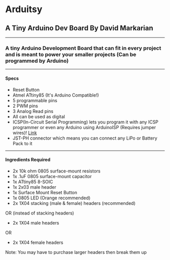 # Arduitsy
## A Tiny Arduino Dev Board By David Markarian
---
### A tiny Arduino Development Board that can fit in every project and is meant to power your smaller projects (Can be programmed by Arduino)
---
#### Specs
* Reset Button
* Atmel ATtiny85 (It's Arduino Compatible!)
* 5 programmable pins
* 2 PWM pins
* 3 Analog Read pins
* All can be used as digital
* ICSP(In-Circuit Serial Programming) lets you program it with any ICSP programmer or even any Arduino using ArduinoISP (Requires jumper wires)! [Link](http://highlowtech.org/?p=1695)
* JST-PH connector which means you can connect any LiPo or Battery Pack to it

---
#### Ingredients Required
* 2x 10k ohm 0805 surface-mount resistors
* 1x .1uF 0805 surface-mount capacitor
* 1x ATtiny85 8-SOIC
* 1x 2x03 male header
* 1x Surface Mount Reset Button
* 1x 0805 LED (Orange recommended)
* 2x 1X04 stacking (male & female) headers (recommended)

OR (instead of stacking headers)
* 2x 1X04 male headers

OR
* 2x 1X04 female headers

Note: You may have to purchase larger headers then break them up
